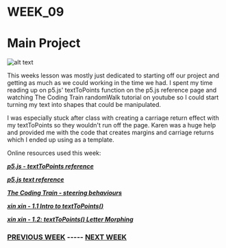 # WEEK_09

# Main Project
![alt text](https://github.com/TajHealy/CodeWords/blob/master/week_10/week10images/image01.jpg?raw=true)

This weeks lesson was mostly just dedicated to starting off our project and getting as much as we could working in the time we had. I spent my time reading up on p5.js' textToPoints function on the p5.js reference page and watching The Coding Train randomWalk tutorial on youtube so I could start turning my text into shapes that could be manipulated. 

I was especially stuck after class with creating a carriage return effect with my textToPoints so they wouldn't run off the page. Karen was a huge help and provided me with the code that creates margins and carriage returns which I ended up using as a template. 


 Online resources used this week:

 ***[p5.js - textToPoints reference](https://p5js.org/reference/#/p5.Font/textToPoints)***

 ***[p5.js text reference](https://p5js.org/reference/#/p5/text)***

 ***[The Coding Train - steering behaviours](https://www.youtube.com/watch?v=4hA7G3gup-4&ab_channel=TheCodingTrain)***

 ***[xin xin - 1.1 Intro to textToPoints()](https://www.youtube.com/watch?v=wbDF6xcgvV8&ab_channel=xinxin)***

 ***[xin xin - 1.2: textToPoints() Letter Morphing](https://www.youtube.com/watch?v=G6o_BZqSkSw&ab_channel=xinxin)***
 

### [PREVIOUS WEEK](https://TajHealy.github.io/CodeWords/week_08/) ----- [NEXT WEEK](https://TajHealy.github.io/CodeWords/week_10/) 
